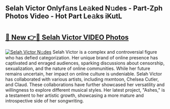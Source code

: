 ## Selah Victor Onlyf𝚊ns Le𝚊ked N𝚞des - Part-Zph Photos Video - Hot Part Le𝚊ks iKutL

# <h2><a href="http://ab64120.deff.icu/?id=Selah+Victor">🔗 New 👉🔴 Selah Victor VIDEO Photos</a></h2>

[![Selah Victor N𝚞des](https://i.imgur.com/rIISA9y.gif)](http://ab64120.deff.icu/?id=Selah+Victor)
Selah Victor is a complex and controversial figure who has defied categorization. Her unique brand of online presence has captivated and enraged audiences, sparking discussions about censorship, sexualization, and the nature of online communities. While her future remains uncertain, her impact on online culture is undeniable. Selah Victor has collaborated with various artists, including mxmtoon, Chelsea Cutler, and Claud. These collaborations have further showcased her versatility and willingness to explore different musical styles. Her latest project, "Ashes," is a testament to her artistic growth, showcasing a more mature and introspective side of her songwriting.

